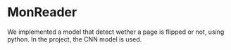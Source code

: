 # MonReader

We implemented a model that detect wether a page is flipped or not, using python. In the project, the CNN model is used.
